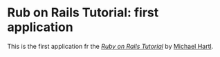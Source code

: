 # Rub on Rails Tutorial: first application

This is the first application fr the [*Ruby on Rails Tutorial*](http://railstutorial.org) by [Michael Hartl](http://michaelhartl.com).

